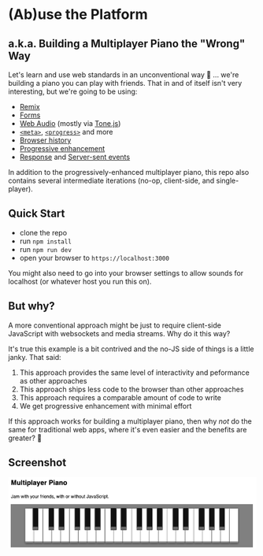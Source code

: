 # (Ab)use the Platform

## a.k.a. Building a Multiplayer Piano the "Wrong" Way

Let's learn and use web standards in an unconventional way 🥳 ... we're building a piano you can play with friends. That in and of itself isn't very interesting, but we're going to be using:

- [Remix](https://remix.run)
- [Forms](https://developer.mozilla.org/en-US/docs/Web/HTML/Element/form)
- [Web Audio](https://developer.mozilla.org/en-US/docs/Web/API/Web_Audio_API) (mostly via [Tone.js](https://tonejs.github.io/))
- [`<meta>`](https://developer.mozilla.org/en-US/docs/Web/HTML/Element/meta), [`<progress>`](https://developer.mozilla.org/en-US/docs/Web/HTML/Element/progress) and more
- [Browser history](https://developer.mozilla.org/en-US/docs/Web/API/History)
- [Progressive enhancement](https://developer.mozilla.org/en-US/docs/Glossary/Progressive_Enhancement)
- [Response](https://developer.mozilla.org/en-US/docs/Web/API/Response) and [Server-sent events](https://developer.mozilla.org/en-US/docs/Web/API/Server-sent_events/Using_server-sent_events)

In addition to the progressively-enhanced multiplayer piano, this repo also contains several intermediate iterations (no-op, client-side, and single-player).

## Quick Start

- clone the repo
- run `npm install`
- run `npm run dev`
- open your browser to `https://localhost:3000`

You might also need to go into your browser settings to allow sounds for localhost (or whatever host you run this on).

## But why?

A more conventional approach might be just to require client-side JavaScript with websockets and media streams. Why do it this way?

It's true this example is a bit contrived and the no-JS side of things is a little janky. That said:

1. This approach provides the same level of interactivity and peformance as other approaches
2. This approach ships less code to the browser than other approaches
3. This approach requires a comparable amount of code to write
4. We get progressive enhancement with minimal effort

If this approach works for building a multiplayer piano, then why _not_ do the same for traditional web apps, where it's even easier and the benefits are greater? 🤔

## Screenshot

<img src="public/screenshot.png" alt="Image of Multiplayer Piano">
